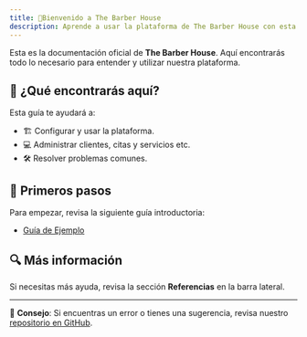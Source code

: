 ```yaml
---
title: 💈Bienvenido a The Barber House
description: Aprende a usar la plataforma de The Barber House con esta documentación.
---
```


Esta es la documentación oficial de **The Barber House**. Aquí encontrarás todo lo necesario para entender y utilizar nuestra plataforma.

## 📖 ¿Qué encontrarás aquí?
Esta guía te ayudará a:
- 🏗 Configurar y usar la plataforma.
- 💻 Administrar clientes, citas y servicios etc.
- 🛠 Resolver problemas comunes.

## 🚀 Primeros pasos
Para empezar, revisa la siguiente guía introductoria:
- [Guía de Ejemplo](/guides/example/)

## 🔍 Más información
Si necesitas más ayuda, revisa la sección **Referencias** en la barra lateral.

---
📌 **Consejo**: Si encuentras un error o tienes una sugerencia, revisa nuestro [repositorio en GitHub](https://github.com/Suclaif88/THE-BARBER-HOUSE).
